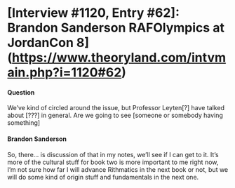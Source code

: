 # [Interview #1120, Entry #62]: Brandon Sanderson RAFOlympics at JordanCon 8](https://www.theoryland.com/intvmain.php?i=1120#62)

#### Question

We’ve kind of circled around the issue, but Professor Leyten[?] have talked about [???] in general. Are we going to see [someone or somebody having something]

#### Brandon Sanderson

So, there… is discussion of that in my notes, we’ll see if I can get to it. It’s more of the cultural stuff for book two is more important to me right now, I’m not sure how far I will advance Rithmatics in the next book or not, but we will do some kind of origin stuff and fundamentals in the next one.

